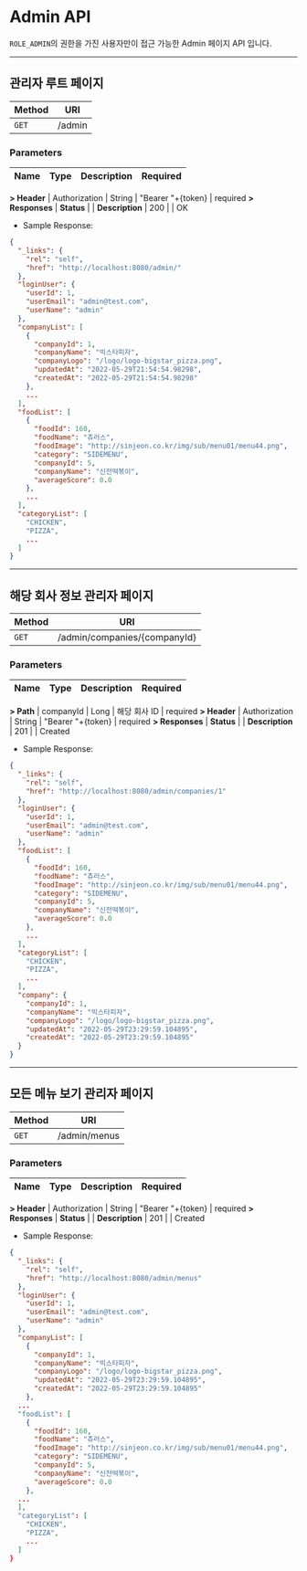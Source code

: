 # Admin API

`ROLE_ADMIN`의 권한을 가진 사용자만이 접근 가능한 Admin 페이지 API 입니다.


---
## 관리자 루트 페이지

| Method | URI
|--|--|
| `GET` | /admin

### Parameters

| Name | Type |  Description  | Required
|-|-|-|-|
**> Header**
| Authorization | String | "Bearer  "+{token} | required
**> Responses**
| **Status** | | **Description** |
200 | | OK

- Sample Response:
```json
{
  "_links": {
    "rel": "self",
    "href": "http://localhost:8080/admin/"
  },
  "loginUser": {
    "userId": 1,
    "userEmail": "admin@test.com",
    "userName": "admin"
  },
  "companyList": [
    {
      "companyId": 1,
      "companyName": "빅스타피자",
      "companyLogo": "/logo/logo-bigstar_pizza.png",
      "updatedAt": "2022-05-29T21:54:54.98298",
      "createdAt": "2022-05-29T21:54:54.98298"
    },
    ...
  ],
  "foodList": [
    {
      "foodId": 160,
      "foodName": "츄러스",
      "foodImage": "http://sinjeon.co.kr/img/sub/menu01/menu44.png",
      "category": "SIDEMENU",
      "companyId": 5,
      "companyName": "신전떡볶이",
      "averageScore": 0.0
    },
    ...
  ],
  "categoryList": [
    "CHICKEN",
    "PIZZA",
    ...
  ]
}
```

---
## 해당 회사 정보 관리자 페이지

| Method | URI
|--|--|
| `GET` | /admin/companies/{companyId}

### Parameters

| Name | Type |  Description  | Required
|-|-|-|-|
**> Path**
| companyId | Long | 해당 회사 ID | required
**> Header**
| Authorization | String | "Bearer  "+{token} | required
**> Responses**
| **Status** | | **Description** |
201 | | Created


- Sample Response:
```json
{
  "_links": {
    "rel": "self",
    "href": "http://localhost:8080/admin/companies/1"
  },
  "loginUser": {
    "userId": 1,
    "userEmail": "admin@test.com",
    "userName": "admin"
  },
  "foodList": [
    {
      "foodId": 160,
      "foodName": "츄러스",
      "foodImage": "http://sinjeon.co.kr/img/sub/menu01/menu44.png",
      "category": "SIDEMENU",
      "companyId": 5,
      "companyName": "신전떡볶이",
      "averageScore": 0.0
    },
    ...
  ],
  "categoryList": [
    "CHICKEN",
    "PIZZA",
    ...
  ],
  "company": {
    "companyId": 1,
    "companyName": "빅스타피자",
    "companyLogo": "/logo/logo-bigstar_pizza.png",
    "updatedAt": "2022-05-29T23:29:59.104895",
    "createdAt": "2022-05-29T23:29:59.104895"
  }
}
```


---
## 모든 메뉴 보기 관리자 페이지

| Method | URI
|--|--|
| `GET` | /admin/menus

### Parameters

| Name | Type |  Description  | Required
|-|-|-|-|
**> Header**
| Authorization | String | "Bearer  "+{token} | required
**> Responses**
| **Status** | | **Description** |
201 | | Created


- Sample Response:
```json
{
  "_links": {
    "rel": "self",
    "href": "http://localhost:8080/admin/menus"
  },
  "loginUser": {
    "userId": 1,
    "userEmail": "admin@test.com",
    "userName": "admin"
  },
  "companyList": [
    {
      "companyId": 1,
      "companyName": "빅스타피자",
      "companyLogo": "/logo/logo-bigstar_pizza.png",
      "updatedAt": "2022-05-29T23:29:59.104895",
      "createdAt": "2022-05-29T23:29:59.104895"
    },
  ...
  "foodList": [
    {
      "foodId": 160,
      "foodName": "츄러스",
      "foodImage": "http://sinjeon.co.kr/img/sub/menu01/menu44.png",
      "category": "SIDEMENU",
      "companyId": 5,
      "companyName": "신전떡볶이",
      "averageScore": 0.0
    },
  ...
  ],
  "categoryList": [
    "CHICKEN",
    "PIZZA",
    ...
  ]
}
```